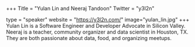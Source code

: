 +++
Title = "Yulan Lin and Neeraj Tandoon"
Twitter = "y3l2n"

type = "speaker"
website = "https://y3l2n.com/"
image="yulan_lin.jpg"
+++
Yulan Lin is a Software Engineer and Developer Advocate in Silicon Valley. Neeraj is a teacher, community organizer and data scientist in Houston, TX. They are both passionate about data, food, and organizing meetups.
